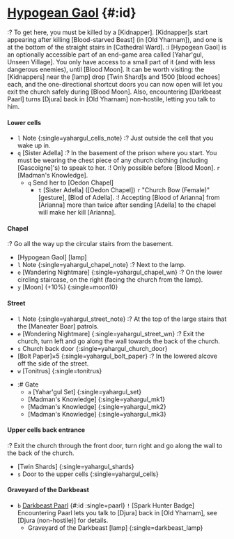 # [Hypogean Gaol](@) {#:id}
:? To get here, you must be killed by a [Kidnapper]. [Kidnapper]s start appearing after killing [Blood-starved Beast] (in [Old Yharnam]), and one is at the bottom of the straight stairs in [Cathedral Ward].
:i [Hypogean Gaol] is an optionally accessible part of an end-game area called [Yahar'gul, Unseen Village]. You only have access to a small part of it (and with less dangerous enemies), until [Blood Moon]. It can be worth visiting: the [Kidnappers] near the [lamp] drop [Twin Shard]s and 1500 [blood echoes] each, and the one-directional shortcut doors you can now open will let you exit the church safely during [Blood Moon]. Also, encountering [Darkbeast Paarl] turns [Djura] back in [Old Yharnam] non-hostile, letting you talk to him.

#### Lower cells
- `l` Note {:single=yahargul_cells_note}
  :? Just outside the cell that you wake up in.
- `q` [Sister Adella]
  :? In the basement of the prison where you start. You must be wearing the chest piece of any church clothing (including [Gascoigne]'s) to speak to her.
  :! Only possible before [Blood Moon].
  `r` [Madman's Knowledge].
  - `q` Send her to [Oedon Chapel]
    - `t` [Sister Adella] ([Oedon Chapel])
      `r` "Church Bow (Female)" [gesture], [Blod of Adella].
      :! Accepting [Blood of Arianna] from [Arianna] more than twice after sending [Adella] to the chapel will make her kill [Arianna].

#### Chapel
:? Go all the way up the circular stairs from the basement.
- [Hypogean Gaol] [lamp]
- `l` Note {:single=yahargul_chapel_note}
  :? Next to the lamp.
- `e` [Wandering Nightmare] {:single=yahargul_chapel_wn}
  :? On the lower circling staircase, on the right (facing the church from the lamp).
- `y` [Moon] (+10%) {:single=moon10}

#### Street
- `l` Note {:single=yahargul_street_note}
  :? At the top of the large stairs that the [Maneater Boar] patrols.
- `e` [Wondering Nightmare] {:single=yahargul_street_wn}
  :? Exit the church, turn left and go along the wall towards the back of the church.
- `s` Church back door {:single=yahargul_church_door}
- [Bolt Paper]×5 {:single=yahargul_bolt_paper}
  :? In the lowered alcove off the side of the street.
- `w` [Tonitrus] {:single=tonitrus}
+ :# Gate
  + `a` [Yahar'gul Set] {:single=yahargul_set}
  - [Madman's Knowledge] {:single=yahargul_mk1}
  - [Madman's Knowledge] {:single=yahargul_mk2}
  - [Madman's Knowledge] {:single=yahargul_mk3}

#### Upper cells back entrance
:? Exit the church through the front door, turn right and go along the wall to the back of the church.
- [Twin Shards] {:single=yahargul_shards}
- `s` Door to the upper cells {:single=yahargul_cells}

#### Graveyard of the Darkbeast
- `b` [Darkbeast Paarl](@) {#:id :single=paarl}
  `!` [Spark Hunter Badge]
  Encountering Paarl lets you talk to [Djura] back in [Old Yharnam], see [Djura (non-hostile)] for details.
  - Graveyard of the Darkbeast [lamp] {:single=darkbeast_lamp}
